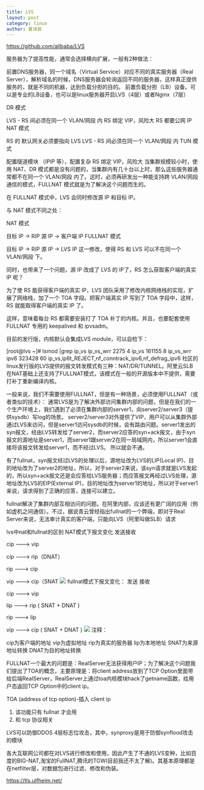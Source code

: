 ```yaml
---
title: LVS
layout: post
category: linux
author: 夏泽民
---
```

https://github.com/alibaba/LVS

服务器为了提高性能，通常会选择横向扩展，一般有2种做法：

前置DNS服务器，同一个域名（Virtual Service）对应不同的真实服务器（Real Server），解析域名的时候，DNS服务器会轮询返回不同的服务器，这样真正提供服务的，就是不同的机器，达到负载分担的目的。
前置负载分担（LB）设备。可以是专业的LB设备，也可以是linux服务器开启LVS（4层）或者Nginx（7层）

DR 模式

LVS - RS 间必须在同一个 VLAN/网段 内
RS 绑定 VIP，风险大
RS 都要公网 IP
NAT 模式

RS 的 默认网关必须要指向 LVS
LVS - RS 间必须在同一个 VLAN/网段 内
TUN 模式

配置隧道模块 （IPIP 等），配置复杂
RS 绑定 VIP，风险大
当集群规模较小时，使用 NAT、DR 模式都是没有问题的，当集群内有几十台以上时，那么这些服务器通常都不在同一个 VLAN/网段 内了。这时，必须再研发出一种能支持跨 VLAN/网段 通信的模式，FULLNAT 模式就是为了解决这个问题而生的。
<!-- more -->
在 FULLNAT 模式中，LVS 会同时修改源 IP 和目标 IP。

与 NAT 模式不同之处：

NAT 模式

目标 IP -> RIP
源 IP -> 客户端 IP
FULLNAT 模式

目标 IP -> RIP
源 IP -> LVS IP
这一修改，使得 RS 和 LVS 可以不在同一个 VLAN/网段 下。

同时，也带来了一个问题，源 IP 改成了 LVS 的 IP了，RS 怎么获取客户端的真实 IP 呢？

为了使 RS 能获得客户端的真实 IP，LVS 团队采用了修改内核网络栈的实现，扩展了网络栈，加了一个 TOA 字段。把客户端真实 IP 写到了 TOA 字段中，这样，RS 就能取得客户端的真实 IP 了。

这样，意味着每台 RS 都需要安装打了 TOA 补丁的内核。并且，也要配套使用 FULLNAT 专用的 keepalived 和 ipvsadm。

目前的发行版，内核默认会集成LVS module，可以自检下：

[root@lvs ~]# lsmod |grep ip_vs
ip_vs_wrr               2275  4 
ip_vs                 161155  8 ip_vs_wrr
ipv6                  323428  60 ip_vs,ip6t_REJECT,nf_conntrack_ipv6,nf_defrag_ipv6
社区的linux发行版的LVS提供的报文转发模式有三种：NAT/DR/TUNNEL。阿里云SLB在NAT基础上还支持了FULLNAT模式，该模式在一般的开源版本中不提供，需要打补丁重新编译内核。

一般来说，我们不需要使用FULLNAT，但是有一种场景，必须使用FULLNAT（或者类似的技术）： 通常LVS是为了解决外部访问集群内部的问题，但是在我们的一个生产环境上，我们遇到了必须在集群内部的server1，向server2/server3（提供sysdb）写log的场景。 server2/server3对外提供了VIP，用户可以从集群外部通过LVS来访问，但是server1访问sysdb的时候，会有路由问题。server1发出的syn报文，经由LVS转发给了server2，而server2应答的syn+ack报文，由于syn报文的源地址是server1，而server1跟server2在同一局域网内，所以server1会直接将该报文转发给server1，而不经过LVS。 所以就会不通。

有了fullnat，syn报文经过LVS的处理以后，源地址改为LVS的LIP(Local IP)、目的地址改为了server2的地址，所以，对于server2来说，该syn请求就是LVS发起的，所以syn+ack报文还是会应答给LVS服务器；而应答报文再经过LVS处理，源地址改为LVS的EIP(External IP)，目的地址改为server1的地址，所以对于server1来说，请求得到了正确的应答，连接可以建立。

fullnat解决了集群内部互相访问的问题。在阿里内部，应该还有更广阔的应用（例如虚机之间通信）。不过，据说青云曾经指出fullnat的一个弊端，即对于Real Server来说，无法审计真实的客户端，只能向LVS（阿里叫做SLB）请求

lvs中nat和fullnat的区别
NAT模式下报文变化
发送接收

cip ---> vip

cip ---> rip（DNAT）

rip ---> cip

vip ---> cip（SNAT
<img src="{{site.url}}{{site.baseurl}}/img/Nat_vip.png"/>
fullnat模式下报文变化：
发送       接收

cip ---> vip

lip ---> rip ( SNAT + DNAT )

rip ---> lip

vip ---> cip ( SNAT + DNAT )
<img src="{{site.url}}{{site.baseurl}}/img/fullNat.png"/>
注释：

cip为客户端的地址
vip为虚拟地址
rip为真实的服务器
lip为本地地址
SNAT为来源地址转换
DNAT为目的地址转换
 

FULLNAT一个最大的问题是：RealServer无法获得用户IP；为了解决这个问题我们提出了TOA的概念，主要原理是：将client address放到了TCP Option里面带给后端RealServer，RealServer上通过toa内核模块hack了getname函数，给用户态返回TCP Option中的client ip。

 

TOA (address of tcp option)-插入 client ip 

1. 该功能只有 fullnat 才会用
2. 和 tcp 协议相关

 

LVS可以防御DDOS 4层标志位攻击，其中，synproxy是用于防御synflood攻击的模块

各大互联网公司都在对LVS进行修改和使用，因此产生了不通的LVS变种，比如百度的BIG-NAT,淘宝的FullNAT,腾讯的TGW(目前我还不太了解)。其基本原理都是在netfilter层，对数据包进行过滤、修改和伪装。

https://tls.ulfheim.net/
